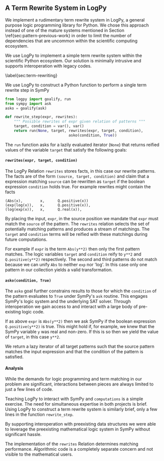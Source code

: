 
## A Term Rewrite System in LogPy

We implement a rudimentary term rewrite system in LogPy, a general purpose logic programming library for Python.  We chose this approach instead of one of the mature systems mentioned in Section \ref{sec:pattern-previous-work} in order to limit the number of dependencies that are uncommon within the scientific computing ecosystem.

We use LogPy to implement a simple term rewrite system within the scientific Python ecosystem.  Our solution is minimally intrusive and supports interoperation with legacy codes.


\label{sec:term-rewriting}

We use LogPy to construct a Python function to perform a single term rewrite step in SymPy

~~~~~~~~~~Python
from logpy import goalify, run
from sympy import ask
asko = goalify(ask)

def rewrite_step(expr, rewrites):
    """ Possible rewrites of expr given relation of patterns """
    target, condition = var(), var()
    return run(None, target, rewrites(expr, target, condition),
                             asko(condition, True))
~~~~~~~~~~

The `run` function asks for a lazily evaluated iterator (`None`) that returns reified values of the variable `target` that satisfy the following goals:
    
#### `rewrites(expr, target, condition)`

The LogPy Relation `rewrites` stores facts, in this case our rewrite patterns.  The facts are of the form `(source, target, condition)` and claim that a expression matching `source` can be rewritten as `target` if the boolean expression `condition` holds true.  For example rewrites might contain the facts
    
    (Abs(x),        x,      Q.positive(x))
    (exp(log(x)),   x,      Q.positive(x)),
    (log(exp(x)),   x,      Q.real(x)),

    
By placing the input, `expr`, in the source position we mandate that `expr` must match the `source` of the pattern.  The `rewrites` relation selects the set of potentially matching patterns and produces a stream of matchings.  The `target` and `condition` terms will be reified with these matchings during future computations.

For example if `expr` is the term `Abs(y**2)` then only the first pattern matches.  The logic variables `target` and `condition` reify to `y**2` and `Q.positive(y**2)` respectively.  The second and third patterns do not match because we can unify `Abs` to neither `exp` nor 'log'.  In this case only one pattern in our collection yields a valid transformation.

#### `asko(condition, True)`

The `asko` goal further constrains results to those for which the `condition` of the pattern  evaluates to `True` under SymPy's `ask` routine.  This engages SymPy's logic system and the underlying SAT solver.  Through interoperation we gain access to and interact with a large body of pre-existing logic code.

If as above `expr` is `Abs(y**2)` then we ask SymPy if the boolean expression `Q.positive(y**2)` is true.  This might hold if, for example, we knew that the SymPy variable `y` was real and non-zero.  If this is so then we yield the value of `target`, in this case `y**2`.

We return a lazy iterator of all target patterns such that the source pattern matches the input expression and that the condition of the pattern is satisfied.

#### Analysis

While the demands for logic programming and term matching in our problem are significant, interactions between pieces are always limited to just a few lines of code.  

Teaching LogPy to interact with SymPy and `computations` is a simple exercise.  The need for simultaneous expertise in both projects is brief.  Using LogPy to construct a term rewrite system is similarly brief, only a few lines in the function `rewrite_step`.

By supporting interoperation with preexisting data structures we were able to leverage the preexisting mathematical logic system in SymPy without significant hassle.

The implementation of the `rewrites` Relation determines matching performance.  Algorithmic code is a completely separate concern and not visible to the mathematical users.
